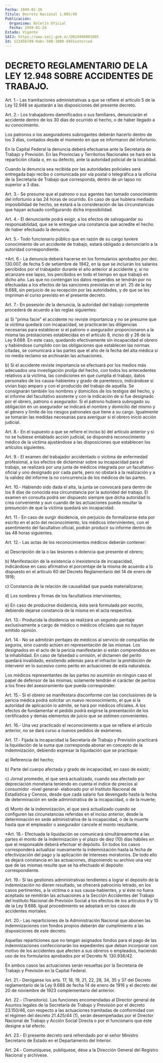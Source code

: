 ```yaml
---
Fecha: 1949-01-18
Título: Decreto Nacional 1.005/49
Publicación:
  Organismo: Boletín Oficial
  Fecha: 1949-01-24
Estado: Vigente
SAIJ: https://www.saij.gob.ar/DN19490001005
Id: 123456789-0abc-500-1000-9491soterced
---
```

# DECRETO REGLAMENTARIO DE LA LEY 12.948 SOBRE ACCIDENTES DE TRABAJO.

<a id="1"></a>
Art. 1.- Las tramitaciones administrativas a que se refiere el artículo 5 de la Ley 12.948 se ajustarán a las disposiciones del presente decreto.

<a id="2"></a>
Art. 2.- Los trabajadores damnificados o sus familiares, denunciarán el accidente dentro de los 30 días de ocurrido el hecho, o de haber llegado a su conocimiento.

Los patronos o los aseguradores subrogantes deberán hacerlo dentro de los 3 días, contados desde el momento en que se informaron del infortunio.

En  la  Capital  Federal  la  denuncia  deberá  efectuarse ante  la Secretaría de Trabajo y Previsión. En las Provincias  y Territorios Nacionales se hará en la repartición citada o, en su defecto,  ante la autoridad policial de la localidad.

Cuando  la  denuncia  sea  recibida  por las autoridades policiales será  entregada  bajo  recibo  o  comunicada    por  vía  postal  o telegráfica  a  la  oficina  de  la  Secretaría  de  Trabajo    que corresponda, dentro de un lapso no superior a 3 días.

<a id="3"></a>
Art.  3.-  Se  presume que el patrono o sus agentes han tomado conocimiento del infortunio  a las 24 horas de ocurrido. En caso de que  hubiera  mediado  imposibilidad  de  hecho,  se  estará  a  la consideración de las circunstancias  que hayan actuado configurando dicha imposibilidad.

<a id="4"></a>
Art.  4.-  El  denunciante  podrá  exigir,  a  los  efectos de salvaguardar  su responsabilidad, que se le entregue una constancia que acredite el hecho de haber efectuado la denuncia.

<a id="5"></a>
Art.  5.-  Todo  funcionario  público que en razón de su cargo tuviere conocimiento de un accidente  de trabajo, estará obligado a denunciarlo a la autoridad correspondiente.

<a id="6"></a>
*Art.  6.-  La  denuncia  deberá  hacerse  en  los formularios aprobados por dec. 130.007, de fecha 5 de setiembre de  1942, en la que se incluirán los salarios percibidos por el trabajador  durante el  año  anterior  al  accidente  y, si no alcanzare ese lapso, los percibidos en todo el tiempo en que  trabajó  en dicho año. Las que no contengan los datos requeridos se tendrán por  no  efectuadas  a los  efectos  de  las sanciones previstas en el art. 25 de la ley 9.688, sin perjuicio de su recepción por las autoridades, y de que se  les  impriman  el  curso  previsto   en  el  presente  decreto.

<a id="7"></a>
Art.  7.- En posesión de la denuncia, la autoridad del trabajo competente procederá  de  acuerdo  a  las  reglas  siguientes:

a)  Si "prima facie" el accidente no reviste importancia  y  no  se presume  que la víctima quedará con incapacidad, se practicarán las diligencias  necesarias  para establecer si el patrono o asegurador proporcionaron  a la misma  las  prestaciones  establecidas  en  el artículo 8, inciso  d) y 26 de la Ley 9.688. En este caso, quedando efectivamente sin incapacidad  el  obrero y habiéndose cumplido con las obligaciones que establecen las  normas  citadas, se comunicará a  las partes que el año de la fecha del alta médica  si  no  media reclamo se archivarán las actuaciones.

b) Si  el accidente reviste importancia se efectuará por los medios más adecuados  una  investigación  prolija del hecho, con todos los antecedentes  relativos  a  la  víctima,  las  condiciones  en  que cumplía  el  trabajo, datos personales  de  los  causa-habientes  y grado de parentesco,  indicándose  si  vivían  bajo amparo y con el producido  del  trabajo  de  aquélla.  Se consignarán  también  los nombres y domicilios de los testigos del  hecho,  y  el informe del facultativo  asistente y con la indicación de si fue designado  por el obrero, patrono  o  asegurador.  Si el patrono hubiera subrogado su obligación en un asegurador se indicará  el  nombre  y domicilio del mismo y el género y límite de los riesgos patronales  que tiene a  su  cargo.  Igualmente  se  tomarán  las medidas necesarias para averiguar si el obrero inició acción judicial.

<a id="8"></a>
Art.  8.-  En  el  supuesto  a que se refiere el inciso b) del artículo anterior y si no se hubiese  entablado acción judicial, se dispondrá  reconocimiento médico de la víctima  ajustándose  a  las disposiciones que establecen los artículos siguientes.

<a id="9"></a>
Art.  9.-  El  examen  del trabajador accidentado o víctima de enfermedad  profesional,  a los  efectos  de  dictaminar  sobre  su incapacidad para el trabajo,  se realizará por una junta de médicos integrada  por un facultativo oficial  y  uno  designado  por  cada parte, pero  no obstará a la realización y a la validez del informe la no concurrencia de los médicos de las partes.

<a id="10"></a>
Art.  10.-  Habiendo  sido dada el alta, la junta se convocará para dentro de los 8 días de  conocida  esa  circunstancia  por  la autoridad  del  trabajo.  El examen en consulta podrá ser dispuesto siempre que dicha autoridad  lo  crea  conveniente  y aun cuando de las  actuaciones  pueda  resultar  la presunción de que la  víctima quedará sin incapacidad.

<a id="11"></a>
Art. 11.- En caso de surgir disidencia, sin perjuicio de formalizarse ésta por escrito en el acto del reconocimiento, los médicos intervinientes, con el asentimiento del facultativo oficial, podrán producir su informe dentro de las 48 horas siguientes.

<a id="12"></a>
Art. 12.- Las actas de los reconocimientos médicos deberán contener:

a) Descripción de la o las lesiones o dolencia que presente el obrero;

b)  Manifestación  de  la existencia o inexistencia de incapacidad, indicándose  en  caso afirmativo  el  porcentaje  de  la  misma  de acuerdo a lo dispuesto  en el artículo 60 del Decreto Reglamentario del 14 de enero de 1916;

c) Constancia de la relación de causalidad que pueda materializarse;

d) Los nombres y firmas de  los  facultativos  intervinientes;

e)  En  caso  de  producirse  disidencia,  ésta será formulada  por escrito,  debiendo  dejarse  constancia  de  la misma  en  el  acta respectiva.

<a id="13"></a>
Art.  13.-  Producida  la  disidencia  se realizará un segundo peritaje exclusivamente a cargo de médico o médicos  oficiales  que no hayan emitido opinión.

<a id="14"></a>
Art.  14.- No se admitirán peritajes de médicos al servicio de compañías de  seguros,  sino cuando actúen en representación de las mismas. Los designados en  el  acto  de  la pericia manifestarán si están  comprendidos  en  la  inhabilidad.  En caso  de  falsedad  u omisión,  el  dictamen  del  perito quedará invalidado,  existiendo además  para  el  infractor  la prohibición  de  intervenir  en  lo sucesivo  como  perito  en actuaciones  de  esta  naturaleza.

Los médicos representantes  de  las  partes  no  asumirán en ningún caso  el  papel  de  defensor de las mismas; solamente  tendrán  el carácter  de  peritos a  los  fines  del  asesoramiento  que  pueda corresponder.

<a id="15"></a>
Art.  15.-  Si  el  obrero  se manifestara disconforme con las conclusiones  de  la  pericia  médica   podrá  solicitar  un  nuevo reconocimiento, el que si la autoridad de  aplicación lo admite, se hará por médicos oficiales. A los efectos de  fundamentar el pedido podrá  exigirse  la  presentación  de  los  certificados   y  demás elementos de juicio que se estimen convenientes.

<a id="16"></a>
Art. 16.- Una vez practicado el reconocimiento a que se refiere el artículo  anterior,  no  se  dará  curso  a  nuevos  pedidos  de exámenes.

<a id="17"></a>
Art. 17.- Fijada la incapacidad la Secretaría de Trabajo y Previsión practicará la liquidación  de  la  suma  que  corresponda abonar  en  concepto  de  la  indemnización,  debiendo expresar  la liquidación que se practique:

a) Referencia del hecho;

b)  Parte del cuerpo afectada y grado de incapacidad,  en  caso  de existir;

c) Jornal  promedio,  el  que será actualizado, cuando sea afectado por depreciación monetaria  teniendo en cuenta el índice de precios al consumidor -nivel general-  elaborado  por el Instituto Nacional de  Estadística  y  Censos,  desde que cada salario  fue  devengado hasta  la  fecha de determinación  en  sede  administrativa  de  la incapacidad, o de la muerte;

d) Monto de  la  indemnización,  el  que será actualizado cuando se configuren  las circunstancias referidas  en  el  inciso  anterior, desde la determinación  en sede administrativa de la incapacidad, o de la muerte hasta que el  empleador  o asegurador cancele el monto resultante.

<a id="18"></a>
*Art. 18.- Efectuada la liquidación se comunicará simultáneamente  a  las  partes  el  monto de la indemnización y el plazo  de  diez  (10)  días hábiles en que  el  responsable  deberá efectuar el depósito. En  todos  los casos corresponderá actualizar nuevamente la indemnización hasta  la  fecha  de efectivización del pago  y  la  aplicación de intereses moratorios. De  todo  ello  se dejará constancia  en  las  actuaciones, disponiendo su archivo una vez que de las mismas resulte  que  se  ha  efectuado  el  depósito correspondiente.

<a id="19"></a>
Art. 19.- Si las gestiones administrativas tendientes a lograr el depósito  de  la  indemnización no dieren resultado, se ofrecerá patrocinio letrado, en  los casos pertinentes, a la víctima o a sus causa-habientes, y si éste  no  fuera  aceptado  se  remitirán  las actuaciones  a  la  Sección  Accidentes  del  Trabajo del Instituto Nacional de Previsión Social a los efectos de los  artículos 9 y 10 de la Ley 9.688. Igual procedimiento se adoptará en  los  casos  de accidentes mortales.

<a id="20"></a>
Art.  20.- Las reparticiones de la Administración Nacional que abonen  las  indemnizaciones    con   fondos  propios  deberán  dar cumplimiento a las disposiciones de este decreto.

Aquellas reparticiones que no tengan asignados  fondos para el pago de  las  indemnizaciones confeccionarán los expedientes  que  deban incorporar con motivo de los  accidentes que afecten a sus obreros o empleados,  haciendo  uso  de  los  formularios  aprobados  por  el Decreto N. 130.936/42.

En ambos casos las actuaciones serán  resueltas  por  la Secretaría de Trabajo y Previsión en la Capital Federal.

<a id="21"></a>
Art. 21.- Deróganse los arts. 17, 18, 19, 21, 22, 28, 34, 35 y 37 del Decreto reglamentario de la Ley 9.688 de fecha 14 de enero de 1916 y el decreto del 20 de noviembre de 1923 complementario del anterior.

<a id="22"></a>
Art. 22.- (Transitorio). Las funciones encomendadas al Director general de Asuntos legales de la Secretaría de Trabajo y Previsión por el decreto 23.150/46, con respecto a las actuaciones tramitadas de conformidad con el régimen del decreto 21.425/44 (1), serán desempeñadas por el Director Nacional de Trabajo y Acción Social Directa o por el funcionario que éste designe a tal efecto.

<a id="23"></a>
Art. 23.- El presente decreto será refrendado por el señor Ministro  Secretario de Estado en  el  Departamento  del  Interior.

<a id="24"></a>
Art. 24.- Comuníquese, publíquese, dése a la Dirección General del Registro Nacional y archívese.